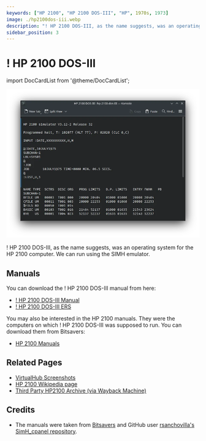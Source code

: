 ```yaml
---
keywords: ["HP 2100", "HP 2100 DOS-III", "HP", 1970s, 1973]
image: ./hp2100dos-iii.webp
description: "! HP 2100 DOS-III, as the name suggests, was an operating system for the HP 2100 computer."
sidebar_position: 3
---
```


# ! HP 2100 DOS-III

import DocCardList from '@theme/DocCardList';

![! HP 2100 DOS-III](./hp2100dos-iii.webp)

! HP 2100 DOS-III, as the name suggests, was an operating system for the HP 2100 computer. We can run using the SIMH emulator.

<DocCardList />

## Manuals

You can download the ! HP 2100 DOS-III manual from here:

- [! HP 2100 DOS-III Manual](https://github.com/rsanchovilla/SimH_cpanel/raw/master/Manual/HP2100/DOS-III/24307-90006_Feb-1975.pdf)
- [! HP 2100 DOS-III ERS](http://www.bitsavers.org/pdf/hp/21xx/dosIII/DOSIII_ERS.pdf)

You may also be interested in the HP 2100 manuals. They were the computers on which ! HP 2100 DOS-III was supposed to run. You can download them from Bitsavers:

- [HP 2100 Manuals](http://www.bitsavers.org/pdf/hp/21xx/)

## Related Pages

- [VirtualHub Screenshots](https://screenshots.virtualhub.eu.org/1970s/1973/hp2100dos-iii/)
- [HP 2100 Wikipedia page](https://en.wikipedia.org/wiki/HP_2100)
- [Third Party HP2100 Archive (via Wayback Machine)](https://web.archive.org/web/20160430080039/http://oscar.taurus.com/~jeff/2100/index.html)

## Credits

- The manuals were taken from [Bitsavers](http://bitsavers.org) and GitHub user [rsanchovilla's](https://github.com/rsanchovilla/) [SimH_cpanel repository](https://github.com/rsanchovilla/SimH_cpanel).


